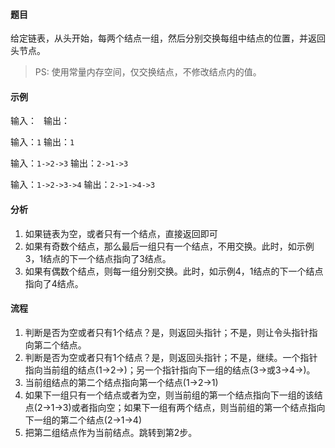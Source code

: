 #### 题目

给定链表，从头开始，每两个结点一组，然后分别交换每组中结点的位置，并返回头节点。

> PS: 使用常量内存空间，仅交换结点，不修改结点内的值。

#### 示例

输入：` `
输出：` `

输入：`1`
输出：`1`

输入：`1->2->3`
输出：`2->1->3`

输入：`1->2->3->4`
输出：`2->1->4->3`

#### 分析

1. 如果链表为空，或者只有一个结点，直接返回即可
2. 如果有奇数个结点，那么最后一组只有一个结点，不用交换。此时，如示例3，1结点的下一个结点指向了3结点。
3. 如果有偶数个结点，则每一组分别交换。此时，如示例4，1结点的下一个结点指向了4结点。

#### 流程

1. 判断是否为空或者只有1个结点？是，则返回头指针；不是，则让令头指针指向第二个结点。
2. 判断是否为空或者只有1个结点？是，则返回头指针；不是，继续。一个指针指向当前组的结点(1->2->)；另一个指针指向下一组的结点(3->或3->4->)。
3. 当前组结点的第二个结点指向第一个结点(1->2->1)
4. 如果下一组只有一个结点或者为空，则当前组的第一个结点指向下一组的该结点(2->1->3)或者指向空；如果下一组有两个结点，则当前组的第一个结点指向下一组的第二个结点(2->1->4)
5. 把第二组结点作为当前结点。跳转到第2步。
